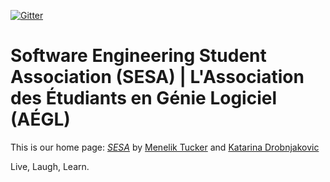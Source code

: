 [![Gitter](https://badges.gitter.im/gitterHQ/gitter.svg)](https://gitter.im/sesa-uottawa/main)

# Software Engineering Student Association (SESA) | L'Association des Étudiants en Génie Logiciel (AÉGL)

This is our home page:
[*SESA*](http://www.uottawa-sesa.ca)
by [Menelik Tucker](https://github.com/mtuck063) and [Katarina Drobnjakovic](https://github.com/katdrobnjakovic)

Live,
Laugh, 
Learn.
